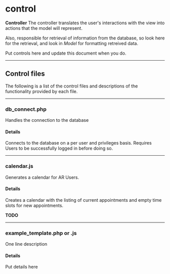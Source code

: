 # control

**Controller** The controller translates the user's interactions with the view into actions that the model will represent.

Also, responsible for retrieval of information from the database, so look here for the retrieval, and look in _Model_ for formatting retreived data.

Put controls here and update this document when you do.

----
## Control files
The following is a list of the control files and descriptions of the functionality provided by each file.

----
### db_connect.php

Handles the connection to the database

#### Details

Connects to the database on a per user and privileges basis.  Requires Users to be successfully logged in before doing so.

----
### calendar.js

Generates a calendar for AR Users.

#### Details

Creates a calendar with the listing of current appointments and empty time slots for new appointments.

**TODO**

----
### example_template.php or .js

One line description

#### Details

Put details here

